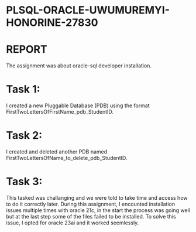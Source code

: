 # PLSQL-ORACLE-UWUMUREMYI-HONORINE-27830
# REPORT
The assignment was about oracle-sql developer installation.
# Task 1:
 I created a new Pluggable Database (PDB) using the format FirstTwoLettersOfFirstName_pdb_StudentID.
# Task 2:
 I created and deleted another PDB named FirstTwoLettersOfName_to_delete_pdb_StudentID.
# Task 3:
 This tasked was challanging and we were told to take time and access how to do it correctly later.
During this assignment, I encounted installation issues multiple times with oracle 21c, in the start the process was going well but at the last step some of the files failed to be installed.
To solve this issue, I opted for oracle 23ai and it worked seemlessly.
